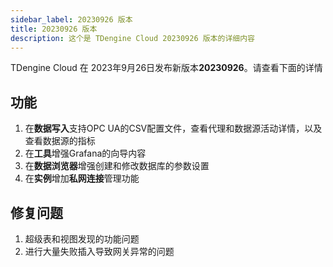 ```yaml
---
sidebar_label: 20230926 版本
title: 20230926 版本
description: 这个是 TDengine Cloud 20230926 版本的详细内容
---
```


TDengine Cloud 在 2023年9月26日发布新版本**20230926**。请查看下面的详情

## 功能

1. 在**数据写入**支持OPC UA的CSV配置文件，查看代理和数据源活动详情，以及查看数据源的指标
2. 在**工具**增强Grafana的向导内容
3. 在**数据浏览器**增强创建和修改数据库的参数设置
4. 在**实例**增加**私网连接**管理功能

## 修复问题

1. 超级表和视图发现的功能问题
2. 进行大量失败插入导致网关异常的问题
